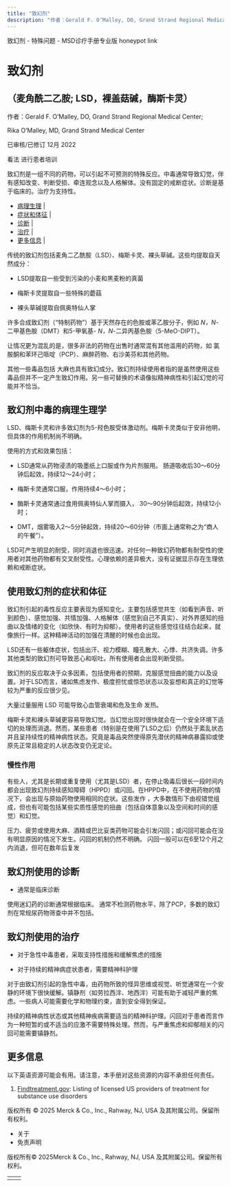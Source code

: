 ```yaml
---
title: "致幻剂"
description: "作者：Gerald F. O’Malley, DO, Grand Strand Regional Medical Center;"
---
```


﻿致幻剂 \- 特殊问题 \- MSD诊疗手册专业版 honeypot link

# 致幻剂

## （麦角酰二乙胺; LSD，裸盖菇碱，酶斯卡灵）

作者：Gerald F. O’Malley, DO, Grand Strand Regional Medical Center;

Rika O’Malley, MD, Grand Strand Medical Center

已审核/已修订 12月 2022

看法 进行患者培训

致幻剂是一组不同的药物，可以引起不可预测的特殊反应。中毒通常导致幻觉，伴有感知改变、判断受损、牵连观念以及人格解体。没有固定的戒断症状。诊断是基于临床的。治疗为支持性。

- [病理生理](#病理生理_v1027307_zh) \|
- [症状和体征](#症状和体征_v1027321_zh) \|
- [诊断](#诊断_v1027326_zh) \|
- [治疗](#治疗_v1027333_zh) \|
- [更多信息](#更多信息_v48480231_zh) \|

传统的致幻剂包括麦角二乙酰胺（LSD）、梅斯卡灵、裸头草碱。这些均提取自天然成分：

- LSD提取自一些受到污染的小麦和黑麦粉的真菌

- 梅斯卡灵提取自一些特殊的蘑菇

- 裸头草碱提取自佩奥特仙人掌


许多合成致幻剂（“特制药物”）基于天然存在的色胺或苯乙胺分子，例如 _N，N_-二甲基色胺（DMT）和5-甲氧基- _N，N_-二异丙基色胺（5-MeO-DIPT）。

让情况更为混乱的是，很多非法的药物在出售时通常混有其他滥用的药物，如 氯胺酮和苯环己哌啶（PCP）、麻醉药物、右沙美芬和其他药物。

其他一些毒品包括 大麻也具有致幻成分。致幻剂持续使用者指的是虽然使用这些毒品但并不一定产生致幻作用。另一些可替换的术语像拟精神病性和引起幻觉的可能并不恰当。

## 致幻剂中毒的病理生理学

LSD、梅斯卡灵和许多致幻剂为5-羟色胺受体激动剂。梅斯卡灵类似于安非他明，但具体的作用机制尚不明确。

使用的方式和效果包括：

- LSD通常从药物浸渍的吸墨纸上口服或作为片剂服用。 肠道吸收后30～60分钟后起效，持续12～24小时；

- 梅斯卡灵通常口服，作用持续4～6小时；

- 酶斯卡灵通常通过食用佩奥特仙人掌而摄入， 30～90分钟后起效，持续12小时；

- DMT，烟雾吸入2～5分钟起效，持续20～60分钟（市面上通常称之为“商人的午餐”）。


LSD可产生明显的耐受，同时消退也很迅速。对任何一种致幻药物都有耐受性的使用者对其他药物都有交叉耐受性。心理依赖的差异极大，没有证据显示存在生理依赖和戒断症状。

## 使用致幻剂的症状和体征

致幻剂引起的毒性反应主要表现为感知变化，主要包括感觉共生（如看到声音、听到颜色）、感觉加强、共情加强、人格解体（感觉到自己不真实）、对外界感知的扭曲以及情绪的变化（如欣快、有时为抑郁）。使用者的这些感觉往往结合起来，就像旅行一样。这种精神活动的加强在清醒的时候也会出现。

LSD还有一些躯体症状，包括出汗、视力模糊、瞳孔散大、心悸、共济失调。许多其他类型的致幻剂可导致恶心和呕吐。所有使用者会出现判断受损。

致幻剂的反应取决于众多因素，包括使用者的预期，克服感觉扭曲的能力以及设置。对于LSD而言，诸如焦虑发作、极度担忧或惊恐状态以及妄想和真正的幻觉等较为严重的反应很少见。

大量过量服用 LSD 可能导致心血管衰竭和危及生命 发热。

梅斯卡灵和裸头草碱更容易导致幻觉。当幻觉出现时很快就会在一个安全环境下适切的处理而消退。然而，某些患者（特别是在使用了LSD之后）仍然处于紊乱状态并且呈持续性的精神病性状态。究竟是毒品突然使得原先潜伏的精神病暴露抑或使原先正常且稳定的人状态改变仍无定论。

### 慢性作用

有些人，尤其是长期或重复使用（尤其是LSD）者，在停止吸毒后很长一段时间内都会出现致幻剂持续感知障碍（HPPD）或闪回。在HPPD中，在不使用药物的情况下，会出现与原始药物使用相同的症状。这些发作 ，大多数情形下由视错觉组成，但也有可能包括某些实质性感觉的扭曲（包括自体意象以及空间和时间的感觉）和幻觉。

压力、疲劳或使用大麻、酒精或巴比妥类药物可能会引发闪回；或闪回可能会在没有明显原因的情况下发生。闪回的机制仍然不明确。 闪回一般可以在6至12个月之内消退，但可在数年后复发

## 致幻剂使用的诊断

- 通常是临床诊断


使用迷幻药的诊断通常根据临床。 通常不检测药物水平，除了PCP，多数的致幻剂在常规尿药物筛查中并不包括。

## 致幻剂使用的治疗

- 对于急性中毒患者，采取支持性措施和缓解焦虑的措施

- 对于持续的精神病症状患者，需要精神科护理


对于由致幻剂引起的急性中毒，由药物所致的怪异思维或视觉、听觉通常在一个安静的环境下很快缓解。镇静剂（如劳拉西泮、地西泮）可能有助于减轻严重的焦虑。一些病人可能需要化学和物理约束，直到安全得到保证。

持续的精神病性状态或其他精神疾病需要适当的精神科护理。闪回对于患者而言作为一种短暂的或不适当的应激不需要特殊处理。然而，与严重焦虑和抑郁相关的闪回可能需要镇静剂。

## 更多信息

以下英语资源可能会有用。请注意，本手册对这些资源的内容不承担任何责任。

1. [Findtreatment.gov](https://findtreatment.gov/): Listing of licensed US providers of treatment for substance use disorders




版权所有 © 2025
Merck & Co., Inc., Rahway, NJ, USA 及其附属公司。保留所有权利。

- 关于
- 免责声明

版权所有© 2025Merck & Co., Inc., Rahway, NJ, USA 及其附属公司。保留所有权利。

|     |     |
| --- | --- |
|  |  |